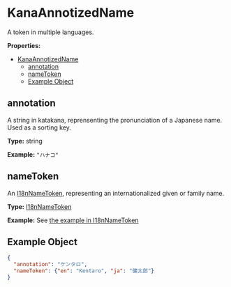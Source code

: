 # KanaAnnotizedName

A token in multiple languages.

**Properties:**

- [KanaAnnotizedName](#kanaannotizedname)
  - [annotation](#annotation)
  - [nameToken](#nametoken)
  - [Example Object](#example-object)

## annotation

A string in katakana, reprensenting the pronunciation of a Japanese name. Used as a sorting key.

**Type:** string

**Example:**
`"ハナコ"`

## nameToken

An [I18nNameToken](I18nNameToken.md), representing an internationalized given or family name.

**Type:** [I18nNameToken](I18nNameToken.md)

**Example:**
See [the example in I18nNameToken](I18nNameToken.md#example-object)

## Example Object

```json
{
  "annotation": "ケンタロ",
  "nameToken": {"en": "Kentaro", "ja": "健太郎"}
}
```
